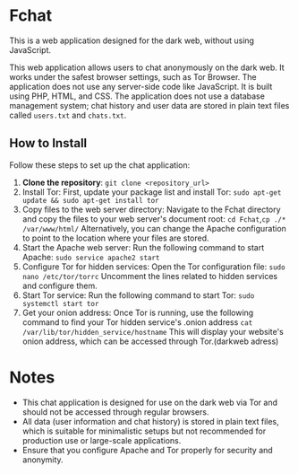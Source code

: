 # Fchat

This is a web application designed for the dark web, without using JavaScript.

This web application allows users to chat anonymously on the dark web. It works under the safest browser settings, such as Tor Browser. The application does not use any server-side code like JavaScript. It is built using PHP, HTML, and CSS. The application does not use a database management system; chat history and user data are stored in plain text files called `users.txt` and `chats.txt`.

## How to Install

Follow these steps to set up the chat application:

1. **Clone the repository**: `git clone <repository_url>`
2. Install Tor: First, update your package list and install Tor: `sudo apt-get update && sudo apt-get install tor`
3. Copy files to the web server directory: Navigate to the Fchat directory and copy the files to your web server's document root: `cd Fchat`,`cp ./* /var/www/html/` Alternatively, you can change the Apache configuration to point to the location where your files are stored.
4. Start the Apache web server: Run the following command to start Apache: `sudo service apache2 start`
5. Configure Tor for hidden services: Open the Tor configuration file: `sudo nano /etc/tor/torrc` Uncomment the lines related to hidden services and configure them.
6. Start Tor service: Run the following command to start Tor: `sudo systemctl start tor`
7. Get your onion address: Once Tor is running, use the following command to find your Tor hidden service's .onion address `cat /var/lib/tor/hidden_service/hostname` This will display your website's onion address, which can be accessed through Tor.(darkweb adress)

# Notes
* This chat application is designed for use on the dark web via Tor and should not be accessed through regular browsers.
* All data (user information and chat history) is stored in plain text files, which is suitable for minimalistic setups but not recommended for production use or large-scale applications.
* Ensure that you configure Apache and Tor properly for security and anonymity.
